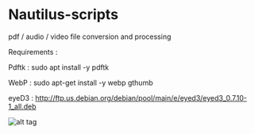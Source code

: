 # Nautilus-scripts

pdf / audio / video file conversion and processing

Requirements :

Pdftk :
sudo apt install -y pdftk

WebP :
sudo apt-get install -y webp gthumb

eyeD3 :
http://ftp.us.debian.org/debian/pool/main/e/eyed3/eyed3_0.7.10-1_all.deb

![alt tag](https://user-images.githubusercontent.com/5204232/71818299-e2fae380-3088-11ea-8767-bbcef00e890e.png)

